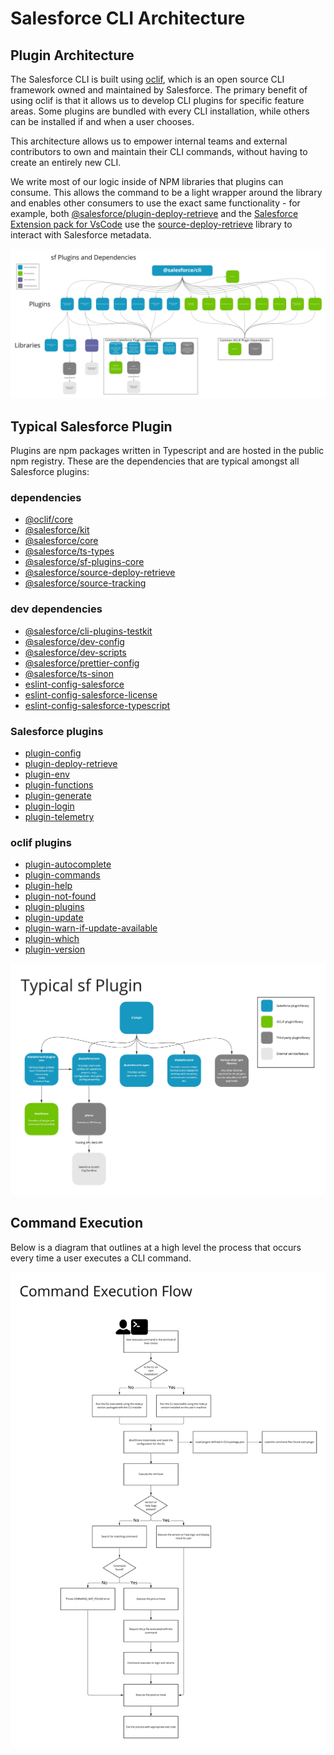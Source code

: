 # Salesforce CLI Architecture

## Plugin Architecture

The Salesforce CLI is built using [oclif](oclif.io), which is an open source CLI framework owned and maintained by Salesforce. The primary benefit of using oclif is that it allows us to develop CLI plugins for specific feature areas. Some plugins are bundled with every CLI installation, while others can be installed if and when a user chooses.

This architecture allows us to empower internal teams and external contributors to own and maintain their CLI commands, without having to create an entirely new CLI.

We write most of our logic inside of NPM libraries that plugins can consume. This allows the command to be a light wrapper around the library and enables other consumers to use the exact same functionality - for example, both [@salesforce/plugin-deploy-retrieve](https://github.com/salesforcecli/plugin-deploy-retrieve) and the [Salesforce Extension pack for VsCode](https://developer.salesforce.com/tools/vscode) use the [source-deploy-retrieve](https://github.com/forcedotcom/source-deploy-retrieve/) library to interact with Salesforce metadata.

![sf plugins and dependencies](images/sf-plugins-and-deps.jpg 'Salesforce CLI Plugins and Dependencies')

## Typical Salesforce Plugin

Plugins are npm packages written in Typescript and are hosted in the public npm registry. These are the dependencies that are typical amongst all Salesforce plugins:

### dependencies

- [@oclif/core](https://github.com/oclif/core)
- [@salesforce/kit](https://github.com/forcedotom/kit)
- [@salesforce/core](https://github.com/forcedotcom//core)
- [@salesforce/ts-types](https://github.com/forcedotcom/ts-types)
- [@salesforce/sf-plugins-core](https://github.com/salesforcecli/sf-plugins-core)
- [@salesforce/source-deploy-retrieve](https://github.com/forcedotcom/source-deploy-retrieve)
- [@salesforce/source-tracking](https://github.com/forcedotcom/source-tracking)

### dev dependencies

- [@salesforce/cli-plugins-testkit](https://github.com/salesforcecli/cli-plugins-testkit)
- [@salesforce/dev-config](https://github.com/forcedotcom/dev-config)
- [@salesforce/dev-scripts](https://github.com/forcedotcom/dev-scripts)
- [@salesforce/prettier-config](https://github.com/forcedotcom/prettier-config)
- [@salesforce/ts-sinon](https://github.com/forcedotcom/ts-sinon)
- [eslint-config-salesforce](https://github.com/forcedotcom/eslint-config-salesforce)
- [eslint-config-salesforce-license](https://github.com/forcedotcom/-eslint-config-salesforce-license)
- [eslint-config-salesforce-typescript](https://github.com/forcedotcom/-eslint-config-salesforce-typescript)

### Salesforce plugins

- [plugin-config](https://github.com/salesforcecli/plugin-config)
- [plugin-deploy-retrieve](https://github.com/salesforcecli/plugin-deploy-retrieve)
- [plugin-env](https://github.com/salesforcecli/plugin-env)
- [plugin-functions](https://github.com/salesforcecli/plugin-functions)
- [plugin-generate](https://github.com/salesforcecli/plugin-generate)
- [plugin-login](https://github.com/salesforcecli/plugin-login)
- [plugin-telemetry](https://github.com/salesforcecli/plugin-telemetry)

### oclif plugins

- [plugin-autocomplete](https://github.com/oclif/plugin-autocomplete)
- [plugin-commands](https://github.com/oclif/plugin-commands)
- [plugin-help](https://github.com/oclif/plugin-help)
- [plugin-not-found](https://github.com/oclif/plugin-not)
- [plugin-plugins](https://github.com/oclif/plugin-plugins)
- [plugin-update](https://github.com/oclif/plugin-update)
- [plugin-warn-if-update-available](https://github.com/oclif/plugin-plugin-warn-if-update-available)
- [plugin-which](https://github.com/oclif/plugin-which)
- [plugin-version](https://github.com/oclif/plugin-version)

![sf typical plugin](images/sf-typical-plugin.jpg 'Salesforce CLI Typical Plugin')

## Command Execution

Below is a diagram that outlines at a high level the process that occurs every time a user executes a CLI command.

![command execution flow](images/command-execution-flow.jpg 'Command Execution Flow')
